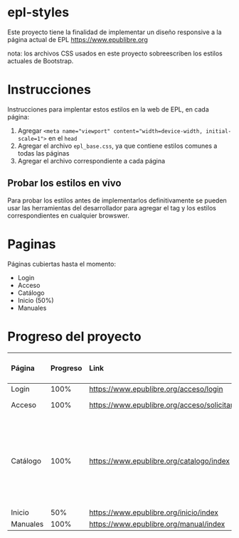 # epl-styles

Este proyecto tiene la finalidad de implementar un diseño responsive a la página actual de EPL https://www.epublibre.org

nota: los archivos CSS usados en este proyecto sobreescriben los estilos actuales de Bootstrap.

# Instrucciones

Instrucciones para implentar estos estilos en la web de EPL, en cada página:

1. Agregar `<meta name="viewport" content="width=device-width, initial-scale=1">` en el `head`
2. Agregar el archivo `epl_base.css`, ya que contiene estilos comunes a todas las páginas
3. Agregar el archivo correspondiente a cada página

## Probar los estilos en vivo

Para probar los estilos antes de implementarlos definitivamente se pueden usar las herramientas del desarrollador para agregar el tag y los estilos correspondientes en cualquier browswer.

# Paginas

Páginas cubiertas hasta el momento:
- Login
- Acceso
- Catálogo
- Inicio (50%)
- Manuales

# Progreso del proyecto

| Página | Progreso | Link | Mobile | Tablet | Desktiop (sin cambios) |
|:---|:---|:---|:---|:---|:---|
|Login|100%|https://www.epublibre.org/acceso/login|![image](https://github.com/user-attachments/assets/3306c135-b9fc-4a01-a12c-cafd12ca3273)||![image](https://github.com/user-attachments/assets/e4ee8efa-d58d-43ae-a7ed-3d76fa0fa55b)|
|Acceso|100%|https://www.epublibre.org/acceso/solicitar|![image](https://github.com/user-attachments/assets/23fa04d8-c0c9-43b4-ac81-32fc5b917e68)|![image](https://github.com/user-attachments/assets/2e080616-f7f2-4c31-89b6-743d40aae4ea)|![image](https://github.com/user-attachments/assets/3b0950cf-38f8-43cd-a4c3-b85c819f99c5)|
|Catálogo|100%|https://www.epublibre.org/catalogo/index|<img src="https://github.com/user-attachments/assets/9be60ed7-50a6-486f-9b96-92f04e076556" height="200">||![image](https://github.com/user-attachments/assets/9578d1e6-8608-4422-9b95-baeee64b1ca1)|
|Inicio|50%|https://www.epublibre.org/inicio/index|![image](https://github.com/user-attachments/assets/33f83e46-ed54-42fa-b994-d39c83386b41)||![image](https://github.com/user-attachments/assets/afaf23af-ad0d-4c33-876a-369897fe7e53)|
|Manuales|100%|https://www.epublibre.org/manual/index|![image](https://github.com/user-attachments/assets/0ac96d15-4c69-4d7d-8d9d-6b74cd919a2b)||![image](https://github.com/user-attachments/assets/8fb51fd3-1353-4929-a481-0a6f35fb807d)|
